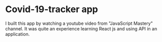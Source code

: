 # Covid-19-tracker app

I built this app by watching a youtube video from "JavaScript Mastery" channel. It was quite an experience learning React js and using API in an application. 
